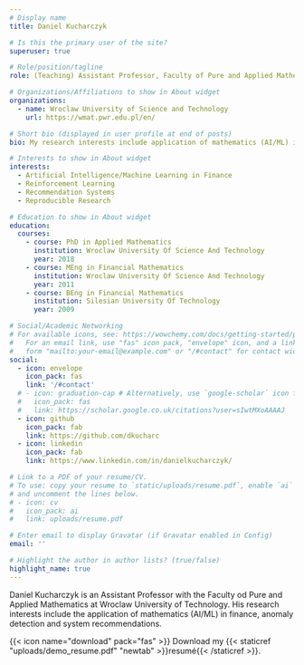 ```yaml
---
# Display name
title: Daniel Kucharczyk

# Is this the primary user of the site?
superuser: true

# Role/position/tagline
role: (Teaching) Assistant Professor, Faculty of Pure and Applied Mathematics

# Organizations/Affiliations to show in About widget
organizations:
  - name: Wroclaw University of Science and Technology
    url: https://wmat.pwr.edu.pl/en/

# Short bio (displayed in user profile at end of posts)
bio: My research interests include application of mathematics (AI/ML) in the area of finance, anomaly detection and system recommendations. 

# Interests to show in About widget
interests:
  - Artificial Intelligence/Machine Learning in Finance
  - Reinforcement Learning
  - Recommendation Systems
  - Reproducible Research

# Education to show in About widget
education:
  courses:
    - course: PhD in Applied Mathematics
      institution: Wroclaw University Of Science And Technology 
      year: 2018
    - course: MEng in Financial Mathematics
      institution: Wroclaw University Of Science And Technology
      year: 2011
    - course: BEng in Financial Mathematics
      institution: Silesian University Of Technology
      year: 2009

# Social/Academic Networking
# For available icons, see: https://wowchemy.com/docs/getting-started/page-builder/#icons
#   For an email link, use "fas" icon pack, "envelope" icon, and a link in the
#   form "mailto:your-email@example.com" or "/#contact" for contact widget.
social:
  - icon: envelope
    icon_pack: fas
    link: '/#contact'
  # - icon: graduation-cap # Alternatively, use `google-scholar` icon from `ai` icon pack
  #   icon_pack: fas
  #   link: https://scholar.google.co.uk/citations?user=sIwtMXoAAAAJ
  - icon: github
    icon_pack: fab
    link: https://github.com/dkucharc
  - icon: linkedin
    icon_pack: fab
    link: https://www.linkedin.com/in/danielkucharczyk/

# Link to a PDF of your resume/CV.
# To use: copy your resume to `static/uploads/resume.pdf`, enable `ai` icons in `params.toml`,
# and uncomment the lines below.
# - icon: cv
#   icon_pack: ai
#   link: uploads/resume.pdf

# Enter email to display Gravatar (if Gravatar enabled in Config)
email: ''

# Highlight the author in author lists? (true/false)
highlight_name: true
---
```


Daniel Kucharczyk is an Assistant Professor with the Faculty od Pure and Applied Mathematics at Wroclaw University of Technology. His research interests include the application of mathematics (AI/ML) in finance, anomaly detection and system recommendations.

{{< icon name="download" pack="fas" >}} Download my {{< staticref "uploads/demo_resume.pdf" "newtab" >}}resumé{{< /staticref >}}.
